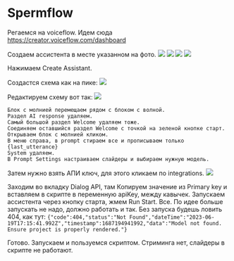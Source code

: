 # Spermflow

Регаемся на voiceflow. Идем сюда https://creator.voiceflow.com/dashboard

Создаем ассистента в месте указанном на фото.
![](https://i.imgur.com/XFYTHI3.png)
![](https://i.imgur.com/qw5I1at.png)
![](https://i.imgur.com/B8r6cOs.png)
![](https://i.imgur.com/1pRLqwG.png)

Нажимаем Create Assistant.

Создастся схема как на пике:
![](https://i.imgur.com/TH6C1hc.png)

Редактируем cхему вот так:
![](https://i.imgur.com/YX2y69N.png)

	Блок с молнией перемещаем рядом с блоком с волной.
	Раздел AI response удаляем.
	Самый большой раздел Welcome удаляем тоже.
	Соединяем оставшийся раздел Welcome с точкой на зеленой кнопке старт.
	Открываем блок с молнией кликом.
	В меню справа, в prompt стираем все и прописываем только {last_utterance}
	System удаляем.
	В Prompt Settings настраиваем слайдеры и выбираем нужную модель.
Затем нужно взять АПИ ключ, для этого кликаем по integrations.
![](https://i.imgur.com/U7waCUf.png)


Заходим во вкладку Dialog API, там Копируем значение из Primary key и вставляем в скрипте в переменную apiKey, между кавычек.
Запускаем ассистента через кнопку старта, жмем Run Start. Все. По идее больше запускать не надо, должно работать и так. Без запуска будешь ловить 404, как тут:
`{"code":404,"status":"Not Found","dateTime":"2023-06-19T17:15:41.992Z","timestamp":1687194941992,"data":"Model not found. Ensure project is properly rendered."}`


Готово. Запускаем и пользуемся скриптом. Стриминга нет, слайдеры в скрипте не работают.
